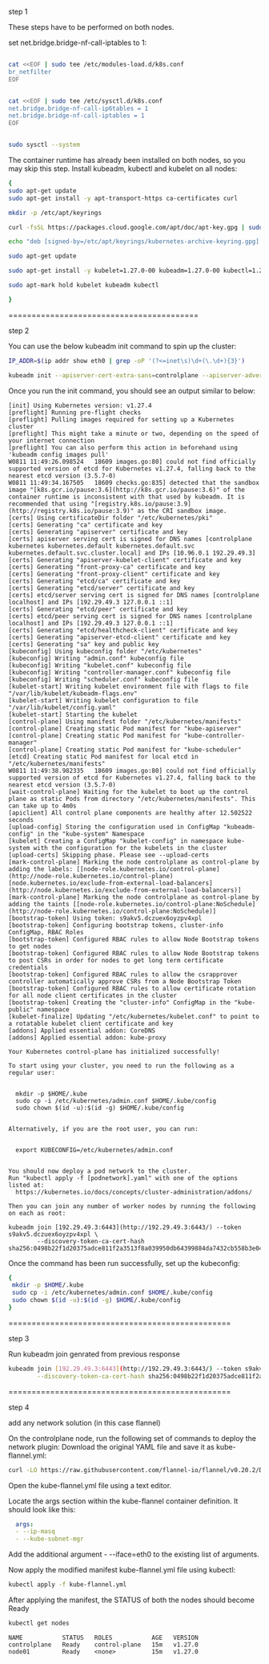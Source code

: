 step 1


These steps have to be performed on both nodes.

set net.bridge.bridge-nf-call-iptables to 1:
```sh

cat <<EOF | sudo tee /etc/modules-load.d/k8s.conf
br_netfilter
EOF

```
```sh

cat <<EOF | sudo tee /etc/sysctl.d/k8s.conf
net.bridge.bridge-nf-call-ip6tables = 1
net.bridge.bridge-nf-call-iptables = 1
EOF

```
```sh

sudo sysctl --system
```
The container runtime has already been installed on both nodes, so you may skip this step.
Install kubeadm, kubectl and kubelet on all nodes:

``` sh
{
sudo apt-get update
sudo apt-get install -y apt-transport-https ca-certificates curl

mkdir -p /etc/apt/keyrings

curl -fsSL https://packages.cloud.google.com/apt/doc/apt-key.gpg | sudo gpg --dearmor -o /etc/apt/keyrings/kubernetes-archive-keyring.gpg

echo "deb [signed-by=/etc/apt/keyrings/kubernetes-archive-keyring.gpg] https://apt.kubernetes.io/ kubernetes-xenial main" | sudo tee /etc/apt/sources.list.d/kubernetes.list

sudo apt-get update

sudo apt-get install -y kubelet=1.27.0-00 kubeadm=1.27.0-00 kubectl=1.27.0-00

sudo apt-mark hold kubelet kubeadm kubectl

}

```
=========================================

step 2

You can use the below kubeadm init command to spin up the cluster:

```sh
IP_ADDR=$(ip addr show eth0 | grep -oP '(?<=inet\s)\d+(\.\d+){3}')
```

```sh
kubeadm init --apiserver-cert-extra-sans=controlplane --apiserver-advertise-address $IP_ADDR --pod-network-cidr=[10.244.0.0/16](http://10.244.0.0/16)

```
Once you run the init command, you should see an output similar to below:
```log
[init] Using Kubernetes version: v1.27.4
[preflight] Running pre-flight checks
[preflight] Pulling images required for setting up a Kubernetes cluster
[preflight] This might take a minute or two, depending on the speed of your internet connection
[preflight] You can also perform this action in beforehand using 'kubeadm config images pull'
W0811 11:49:26.098524   18609 images.go:80] could not find officially supported version of etcd for Kubernetes v1.27.4, falling back to the nearest etcd version (3.5.7-0)
W0811 11:49:34.167505   18609 checks.go:835] detected that the sandbox image "[k8s.gcr.io/pause:3.6](http://k8s.gcr.io/pause:3.6)" of the container runtime is inconsistent with that used by kubeadm. It is recommended that using "[registry.k8s.io/pause:3.9](http://registry.k8s.io/pause:3.9)" as the CRI sandbox image.
[certs] Using certificateDir folder "/etc/kubernetes/pki"
[certs] Generating "ca" certificate and key
[certs] Generating "apiserver" certificate and key
[certs] apiserver serving cert is signed for DNS names [controlplane kubernetes kubernetes.default kubernetes.default.svc kubernetes.default.svc.cluster.local] and IPs [10.96.0.1 192.29.49.3]
[certs] Generating "apiserver-kubelet-client" certificate and key
[certs] Generating "front-proxy-ca" certificate and key
[certs] Generating "front-proxy-client" certificate and key
[certs] Generating "etcd/ca" certificate and key
[certs] Generating "etcd/server" certificate and key
[certs] etcd/server serving cert is signed for DNS names [controlplane localhost] and IPs [192.29.49.3 127.0.0.1 ::1]
[certs] Generating "etcd/peer" certificate and key
[certs] etcd/peer serving cert is signed for DNS names [controlplane localhost] and IPs [192.29.49.3 127.0.0.1 ::1]
[certs] Generating "etcd/healthcheck-client" certificate and key
[certs] Generating "apiserver-etcd-client" certificate and key
[certs] Generating "sa" key and public key
[kubeconfig] Using kubeconfig folder "/etc/kubernetes"
[kubeconfig] Writing "admin.conf" kubeconfig file
[kubeconfig] Writing "kubelet.conf" kubeconfig file
[kubeconfig] Writing "controller-manager.conf" kubeconfig file
[kubeconfig] Writing "scheduler.conf" kubeconfig file
[kubelet-start] Writing kubelet environment file with flags to file "/var/lib/kubelet/kubeadm-flags.env"
[kubelet-start] Writing kubelet configuration to file "/var/lib/kubelet/config.yaml"
[kubelet-start] Starting the kubelet
[control-plane] Using manifest folder "/etc/kubernetes/manifests"
[control-plane] Creating static Pod manifest for "kube-apiserver"
[control-plane] Creating static Pod manifest for "kube-controller-manager"
[control-plane] Creating static Pod manifest for "kube-scheduler"
[etcd] Creating static Pod manifest for local etcd in "/etc/kubernetes/manifests"
W0811 11:49:38.982335   18609 images.go:80] could not find officially supported version of etcd for Kubernetes v1.27.4, falling back to the nearest etcd version (3.5.7-0)
[wait-control-plane] Waiting for the kubelet to boot up the control plane as static Pods from directory "/etc/kubernetes/manifests". This can take up to 4m0s
[apiclient] All control plane components are healthy after 12.502522 seconds
[upload-config] Storing the configuration used in ConfigMap "kubeadm-config" in the "kube-system" Namespace
[kubelet] Creating a ConfigMap "kubelet-config" in namespace kube-system with the configuration for the kubelets in the cluster
[upload-certs] Skipping phase. Please see --upload-certs
[mark-control-plane] Marking the node controlplane as control-plane by adding the labels: [[node-role.kubernetes.io/control-plane](http://node-role.kubernetes.io/control-plane) [node.kubernetes.io/exclude-from-external-load-balancers](http://node.kubernetes.io/exclude-from-external-load-balancers)]
[mark-control-plane] Marking the node controlplane as control-plane by adding the taints [[node-role.kubernetes.io/control-plane:NoSchedule](http://node-role.kubernetes.io/control-plane:NoSchedule)]
[bootstrap-token] Using token: s9akv5.dczuex6oyzpv4xpl
[bootstrap-token] Configuring bootstrap tokens, cluster-info ConfigMap, RBAC Roles
[bootstrap-token] Configured RBAC rules to allow Node Bootstrap tokens to get nodes
[bootstrap-token] Configured RBAC rules to allow Node Bootstrap tokens to post CSRs in order for nodes to get long term certificate credentials
[bootstrap-token] Configured RBAC rules to allow the csrapprover controller automatically approve CSRs from a Node Bootstrap Token
[bootstrap-token] Configured RBAC rules to allow certificate rotation for all node client certificates in the cluster
[bootstrap-token] Creating the "cluster-info" ConfigMap in the "kube-public" namespace
[kubelet-finalize] Updating "/etc/kubernetes/kubelet.conf" to point to a rotatable kubelet client certificate and key
[addons] Applied essential addon: CoreDNS
[addons] Applied essential addon: kube-proxy

Your Kubernetes control-plane has initialized successfully!

To start using your cluster, you need to run the following as a regular user:


  mkdir -p $HOME/.kube
  sudo cp -i /etc/kubernetes/admin.conf $HOME/.kube/config
  sudo chown $(id -u):$(id -g) $HOME/.kube/config


Alternatively, if you are the root user, you can run:


  export KUBECONFIG=/etc/kubernetes/admin.conf


You should now deploy a pod network to the cluster.
Run "kubectl apply -f [podnetwork].yaml" with one of the options listed at:
  https://kubernetes.io/docs/concepts/cluster-administration/addons/

Then you can join any number of worker nodes by running the following on each as root:

kubeadm join [192.29.49.3:6443](http://192.29.49.3:6443/) --token s9akv5.dczuex6oyzpv4xpl \
        --discovery-token-ca-cert-hash sha256:0498b22f1d20375adce811f2a3513f8a039950db64399884da7432cb558b3e04 

```

Once the command has been run successfully, set up the kubeconfig:

```sh
{
 mkdir -p $HOME/.kube
 sudo cp -i /etc/kubernetes/admin.conf $HOME/.kube/config
 sudo chown $(id -u):$(id -g) $HOME/.kube/config
}
```
================================================

step 3

Run kubeadm join genrated from previous response

```sh
kubeadm join [192.29.49.3:6443](http://192.29.49.3:6443/) --token s9akv5.dczuex6oyzpv4xpl \
        --discovery-token-ca-cert-hash sha256:0498b22f1d20375adce811f2a3513f8a039950db64399884da7432cb558b3e04 
```
================================================

step 4

add any network solution (in this case flannel)

On the controlplane node, run the following set of commands to deploy the network plugin:
Download the original YAML file and save it as kube-flannel.yml:

```sh
curl -LO https://raw.githubusercontent.com/flannel-io/flannel/v0.20.2/Documentation/kube-flannel.yml
```
Open the kube-flannel.yml file using a text editor.

Locate the args section within the kube-flannel container definition. It should look like this:

```yaml
  args:
  - --ip-masq
  - --kube-subnet-mgr
```

Add the additional argument - --iface=eth0 to the existing list of arguments.

Now apply the modified manifest kube-flannel.yml file using kubectl:

```sh
kubectl apply -f kube-flannel.yml
```

After applying the manifest, the STATUS of both the nodes should become Ready

```sh
kubectl get nodes
```
```log
NAME           STATUS   ROLES           AGE   VERSION
controlplane   Ready    control-plane   15m   v1.27.0
node01         Ready    <none>          15m   v1.27.0
```
